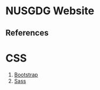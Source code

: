 # NUSGDG Website

## References
# CSS
1. [Bootstrap](https://getbootstrap.com/docs/5.3/getting-started/introduction/)
2. [Sass](https://sass-lang.com/guide/)
